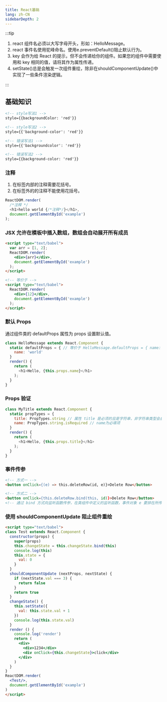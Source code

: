 ```yaml
---
title: React基础
lang: zh-CN
sidebarDepth: 2
---
```


:::tip

1. react 组件名必须以大写字母开头，形如：HelloMessage。
2. react 事件名使用驼峰命名。使用e.preventDefault()阻止默认行为。
3. key 会作为给 React 的提示，但不会传递给你的组件。如果您的组件中需要使用和 key 相同的值，请将其作为属性传递。
4. setState()总是会触发一次组件重绘，除非在shouldComponentUpdate()中实现了一些条件渲染逻辑。

:::

## 基础知识

```html
<!-- style写法1 -->
style={{backgroundColor: 'red'}}

<!-- style写法2 -->
style={{'background-color': 'red'}}

<!-- 错误写法1 -->
style={{'backgroundcolor': 'red'}}

<!-- 错误写法2 -->
style={{background-color: 'red'}}
```

### 注释

1. 在标签内部的注释需要花括号。
2. 在标签外的的注释不能使用花括号。

```js
ReactDOM.render(
  /*注释 */
  <h1>hello world {/*注释*/}</h1>,
  document.getElementById('example')
);
```

### JSX 允许在模板中插入数组，数组会自动展开所有成员

```html
<script type="text/babel">
  var arr = [1, 2];
  ReactDOM.render(
    <div>{arr}</div>,
    document.getElementById('example')
  );
</script>

<!-- 等价于 -->
<script type="text/babel">
  ReactDOM.render(
    <div>{12}</div>,
    document.getElementById('example')
  );
</script>
```

### 默认 Props

通过组件类的 defaultProps 属性为 props 设置默认值。

```js
class HelloMessage extends React.Component {
  static defaultProps = { // 等价于 HelloMessage.defaultProps = { name: 'Runoob' }
  	name: 'world'
  }
  render() {
    return (
      <h1>Hello, {this.props.name}</h1>
    );
  }
}
```

### Props 验证

```js
class MyTitle extends React.Component {
  static propTypes = {
  	title: PropTypes.string // 属性 title 是必须的且是字符串，非字符串类型会自动转换为字符串
    name: PropTypes.string.isRequired // name为必填项
  }
  render() {
    return (
      <h1>Hello, {this.props.title}</h1>
    );
  }
}
```

### 事件传参

```html
<!-- 方式一 -->
<button onClick={(e) => this.deleteRow(id, e)}>Delete Row</button>

<!-- 方式二 -->
<button onClick={this.deleteRow.bind(this, id)}>Delete Row</button>
<!-- 通过 bind 方式向监听函数传参，在类组件中定义的监听函数，事件对象 e 要排在所传递参数的后面 -->
```

### 使用 shouldComponentUpdate 阻止组件重绘

```html
<script type="text/babel">
class Test extends React.Component {
  constructor(props) {
    super(props)
    this.changeState = this.changeState.bind(this)
    console.log(this)
    this.state = {
      val: 0
    }
  }
  shouldComponentUpdate (nextProps, nextState) {
    if (nextState.val === 3) {
      return false
    }
    return true
  }
  changeState() {
    this.setState({
      val: this.state.val + 1
    })
    console.log(this.state.val)
  }
  render () {
    console.log('render')
    return (
      <div>
        <div>1234</div>
        <div onClick={this.changeState}>click</div>
      </div>
    )
  }
}
ReactDOM.render(
  <Test/>,
  document.getElementById('example')
)
</script>
```
